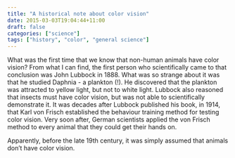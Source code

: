 ```yaml
---
title: "A historical note about color vision"
date: 2015-03-03T19:04:44+11:00
draft: false
categories: ["science"]
tags: ["history", "color", "general science"]
---
```

What was the first time that we know that non-human animals have color vision? From what I can find, the first person who scientifically came to that conclusion was John Lubbock in 1888. What was so strange about it was that he studied Daphnia - a plankton (!). He discovered that the plankton was attracted to yellow light, but not to white light. Lubbock also reasoned that insects must have color vision, but was not able to scientifically demonstrate it. It was decades after Lubbock published his book, in 1914, that Karl von Frisch established the behaviour training method for testing color vision. Very soon after, German scientists applied the von Frisch method to every animal that they could get their hands on.

Apparently, before the late 19th century, it was simply assumed that animals don’t have color vision.
